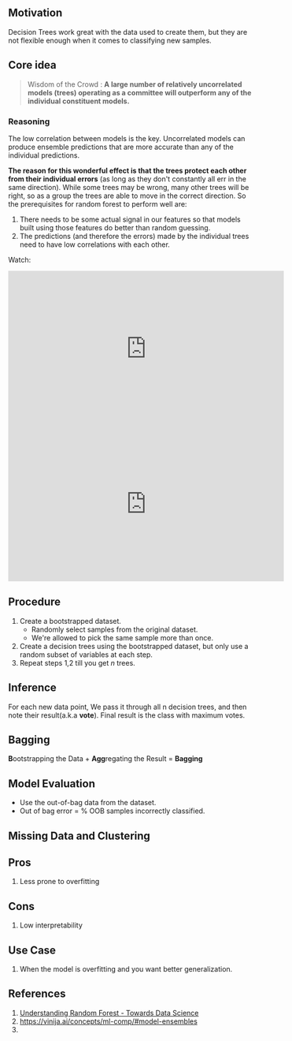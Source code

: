 ## Motivation
Decision Trees work great with the data used to create them, but they are not flexible enough when it comes to classifying new samples.
## Core idea

> Wisdom of the Crowd : **A large number of relatively uncorrelated models (trees) operating as a committee will outperform any of the individual constituent models.**

### Reasoning
The low correlation between models is the key. Uncorrelated models can produce ensemble predictions that are more accurate than any of the individual predictions. 

**The reason for this wonderful effect is that the trees protect each other from their individual errors** (as long as they don't constantly all err in the same direction). While some trees may be wrong, many other trees will be right, so as a group the trees are able to move in the correct direction. So the prerequisites for random forest to perform well are:

1. There needs to be some actual signal in our features so that models built using those features do better than random guessing.
2. The predictions (and therefore the errors) made by the individual trees need to have low correlations with each other.

Watch: 
<iframe width="560" height="315" src="https://www.youtube.com/embed/J4Wdy0Wc_xQ?si=ebewJJZHGK3X_Qey" title="YouTube video player" frameborder="0" allow="accelerometer; autoplay; clipboard-write; encrypted-media; gyroscope; picture-in-picture; web-share" referrerpolicy="strict-origin-when-cross-origin" allowfullscreen></iframe>
<iframe width="560" height="315" src="https://www.youtube.com/embed/sQ870aTKqiM?si=dkDnMjA9DpfFuFpV" title="YouTube video player" frameborder="0" allow="accelerometer; autoplay; clipboard-write; encrypted-media; gyroscope; picture-in-picture; web-share" referrerpolicy="strict-origin-when-cross-origin" allowfullscreen></iframe>

## Procedure
1. Create a bootstrapped dataset.
	- Randomly select samples from the original dataset.
	- We're allowed to pick the same sample more than once.
2. Create a decision trees using the bootstrapped dataset, but only use a random subset of variables at each step.
3. Repeat steps 1,2 till you get $n$ trees.
## Inference
For each new data point, We pass it through all n decision trees, and then note their result(a.k.a **vote**). Final result is the class with maximum votes.

## Bagging
**B**ootstrapping the Data + **Agg**regating the Result = **Bagging**

## Model Evaluation 
- Use the out-of-bag data from the dataset. 
- Out of bag error = % OOB samples incorrectly classified.

## Missing Data and Clustering


## Pros
1. Less prone to overfitting
## Cons
1. Low interpretability

## Use Case
1. When the model is overfitting and you want better generalization.
## References
1. [Understanding Random Forest - Towards Data Science](https://towardsdatascience.com/understanding-random-forest-58381e0602d2)
2. https://vinija.ai/concepts/ml-comp/#model-ensembles 
3. 